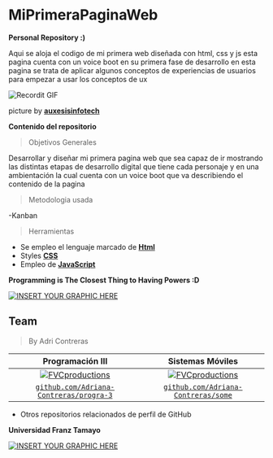 # MiPrimeraPaginaWeb
**Personal Repository :)**

Aqui se aloja el codigo de mi primera web diseñada con html, css y js esta pagina cuenta con un voice boot en su primera fase de desarrollo
en esta pagina se trata de aplicar algunos conceptos de experiencias de usuarios para empezar a usar los conceptos de ux 


![Recordit GIF](https://i.pinimg.com/originals/ec/c3/88/ecc3882e29654a291f8824494979145b.gif)

picture by <a href="https://auxesisinfotech.com/" target="_blank">**auxesisinfotech**</a> 

**Contenido del repositorio**

>  Objetivos Generales

Desarrollar y diseñar mi primera pagina web que sea capaz de ir mostrando las distintas etapas de desarrollo digital
que tiene cada personaje y en una ambientación la cual cuenta con un voice boot que va describiendo el contenido de la pagina 

> Metodologia usada

-Kanban

> Herramientas

- Se empleo el lenguaje marcado de  <a href="https://codigofacilito.com/articulos/que-es-html" target="_blank">**Html**</a> 
- Styles  <a href="https://www.w3schools.com/css/" target="_blank">**CSS**</a> 
- Empleo de  <a href="https://developer.mozilla.org/es/docs/Web/JavaScript" target="_blank">**JavaScript**</a> 

**Programming is The Closest Thing to Having Powers :D**


[![INSERT YOUR GRAPHIC HERE](https://i.pinimg.com/originals/6e/a8/c6/6ea8c68dfa924bc2e6a9abe3e473087a.gif)]()




## Team

> By Adri Contreras

| <a  target="_blank">**Programación III**</a> | <a  target="_blank">**Sistemas Móviles**</a> | 
| :---: |:---:| 
| [![FVCproductions](https://i.pinimg.com/236x/bf/57/22/bf5722a893a4e0faa48aa0ce10d8d981.jpg)](http://fvcproductions.com)    | [![FVCproductions](https://i.pinimg.com/236x/4f/b4/c2/4fb4c2dcbe63dd0eb6ec50c163701dfb.jpg)](http://fvcproductions.com) | 
| <a href="https://github.com/Adriana-Contreras/progra-3" target="_blank">`github.com/Adriana-Contreras/progra-3`</a> | <a href="https://github.com/Adriana-Contreras/some" target="_blank">`github.com/Adriana-Contreras/some`</a> | 

- Otros repositorios relacionados de perfil de GitHub



**Universidad Franz Tamayo**

[![INSERT YOUR GRAPHIC HERE](https://s3.amazonaws.com/evaluar-test-media-bucket/PROCESS/image/95/PROCESS_7f9f6fb7-51a5-4dc5-914b-3e4e708c8195_233a856f-d0ac-47ce-bfb7-1a22c628458b.png)]()
